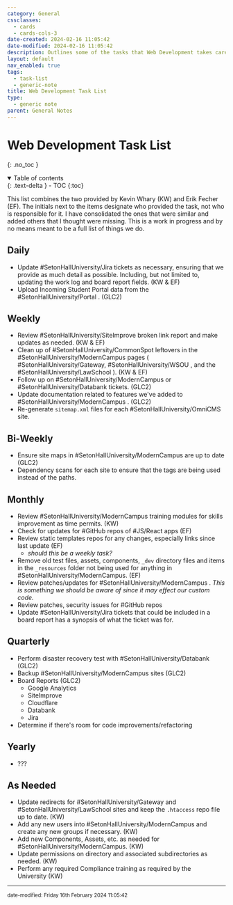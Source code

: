 ```yaml
---
category: General
cssclasses:
  - cards
  - cards-cols-3
date-created: 2024-02-16 11:05:42
date-modified: 2024-02-16 11:05:42
description: Outlines some of the tasks that Web Development takes care of regularly.
layout: default
nav_enabled: true
tags: 
  - task-list
  - generic-note
title: Web Development Task List
type:
  - generic note
parent: General Notes
---
```


# Web Development Task List

{: .no_toc }

<details open markdown="block">
  <summary>
    Table of contents
  </summary>
  {: .text-delta }
- TOC
{:toc}
</details>

This list combines the two provided by Kevin Whary (KW) and Erik Fecher (EF). The initials next to the items designate who provided the task, not who is responsible for it. I have consolidated the ones that were similar and added others that I thought were missing. This is a work in progress and by no means meant to be a full list of things we do.

## Daily

- Update #SetonHallUniversity/Jira tickets as necessary, ensuring that we provide as much detail as possible. Including, but not limited to, updating the work log and board report fields. (KW & EF)
- Upload Incoming Student Portal data from the #SetonHallUniversity/Portal . (GLC2)

## Weekly

- Review #SetonHallUniversity/SiteImprove broken link report and make updates as needed. (KW & EF)
- Clean up of #SetonHallUniversity/CommonSpot leftovers in the #SetonHallUniversity/ModernCampus pages ( #SetonHallUniversity/Gateway, #SetonHallUniversity/WSOU , and the #SetonHallUniversity/LawSchool ). (KW & EF)
- Follow up on #SetonHallUniversity/ModernCampus or #SetonHallUniversity/Databank tickets. (GLC2)
- Update documentation related to features we've added to #SetonHallUniversity/ModernCampus .  (GLC2)
- Re-generate `sitemap.xml` files for each #SetonHallUniversity/OmniCMS site.

## Bi-Weekly

- Ensure site maps in #SetonHallUniversity/ModernCampus are up to date (GLC2)
- Dependency scans for each site to ensure that the tags are being used instead of the paths. 

## Monthly

- Review #SetonHallUniversity/ModernCampus training modules for skills improvement as time permits. (KW)
- Check for updates for #GitHub repos of #JS/React apps (EF)
- Review static templates repos for any changes, especially links since last update (EF)
    - *should this be a weekly task?*
- Remove old test files, assets, components, `_dev` directory files and items in the `_resources` folder not being used for anything in #SetonHallUniversity/ModernCampus.  (EF)
- Review patches/updates for #SetonHallUniversity/ModernCampus . *This is something we should be aware of since it may effect our custom code.*
- Review patches, security issues for #GitHub repos
- Update #SetonHallUniversity/Jira tickets that could be included in a board report has a synopsis of what the ticket was for.

## Quarterly

- Perform disaster recovery test with #SetonHallUniversity/Databank  (GLC2)
- Backup #SetonHallUniversity/ModernCampus sites (GLC2) 
- Board Reports (GLC2)
    - Google Analytics
    - SiteImprove
    - Cloudflare
    - Databank
    - Jira
- Determine if there's room for code improvements/refactoring

## Yearly

- ???

## As Needed

- Update redirects for #SetonHallUniversity/Gateway and #SetonHallUniversity/LawSchool sites and keep the `.htaccess` repo file up to date. (KW)
- Add any new users into #SetonHallUniversity/ModernCampus and create any new groups if necessary. (KW) 
- Add new Components, Assets, etc. as needed for #SetonHallUniversity/ModernCampus. (KW)
- Update permissions on directory and associated subdirectories as needed. (KW)
- Perform any required Compliance training as required by the University (KW)


--- 

<small>
date-modified: Friday 16th February 2024 11:05:42
</small>
